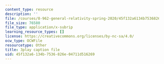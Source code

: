 ```yaml
---
content_type: resource
description: ''
file: /courses/8-962-general-relativity-spring-2020/45f132a6134b7536826e04711d516269_H6eR3sG524M.srt
file_size: 76580
file_type: application/x-subrip
learning_resource_types: []
license: https://creativecommons.org/licenses/by-nc-sa/4.0/
ocw_type: OCWFile
resourcetype: Other
title: 3play caption file
uid: 45f132a6-134b-7536-826e-04711d516269
---
```

